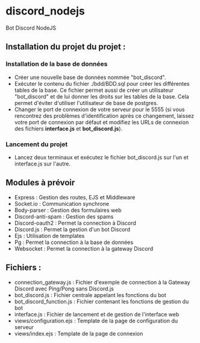 # discord_nodejs
Bot Discord NodeJS

## Installation du projet du projet :
### Installation de la base de données
* Créer une nouvelle base de données nommée "bot_discord".
* Exécuter le contenu du fichier ./bdd/BDD.sql pour créer les différentes tables de la base. Ce fichier permet aussi de créer un utilisateur "bot_discord" et de lui donner les droits sur les tables de la base. Cela permet d'éviter d'utiliser l'utilisateur de base de postgres.
* Changer le port de connexion de votre serveur pour le 5555 (si vous rencontrez des problèmes d'identification après ce changement, laissez votre port de connexion par défaut et modifiez les URLs de connexion des fichiers __interface.js__ et __bot_discord.js__).

### Lancement du projet
* Lancez deux terminaux et exécutez le fichier bot_discord.js sur l'un et interface.js sur l'autre.

## Modules à prévoir
* Express : Gestion des routes, EJS et Middleware
* Socket.io : Communication synchrone
* Body-parser : Gestion des formulaires web
* Discord-anti-spam : Gestion des spams
* Discord-oauth2 : Permet la connection à Discord
* Discord.js : Permet la gestion d'un bot Discord
* Ejs : Utilisation de templates
* Pg : Permet la connection à la base de données
* Websocket : Permet la connection à la gateway Discord

## Fichiers :
* connection_gateway.js : Fichier d'exemple de connection à la Gateway Discord avec Ping/Pong sans Discord.js
* bot_discord.js : Fichier centrale appelant les fonctions du bot
* bot_discord_function.js : Fichier contenant les fonctions de gestion du bot
* interface.js : Fichier de lancement et de gestion de l'interface web 
* views/configuration.ejs : Template de la page de configuration du serveur
* views/index.ejs : Template de la page de connexion 
